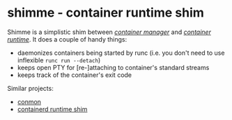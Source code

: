 # shimme - container runtime shim

Shimme is a simplistic shim between <a href="https://github.com/iximiuz/conman">_container manager_</a> and <a href="https://github.com/opencontainers/runc">_container runtime_</a>. It does a couple of handy things:

- daemonizes containers being started by runc (i.e. you don't need to use inflexible `runc run --detach`)
- keeps open PTY for [re-]attaching to container's standard streams
- keeps track of the container's exit code

Similar projects:

- <a href="https://github.com/containers/conmon">conmon</a>
- <a href="https://github.com/containerd/containerd/blob/master/runtime/v2/shim.go">containerd runtime shim</a>

